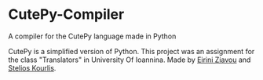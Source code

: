 # CutePy-Compiler
A compiler for the CutePy language made in Python

CutePy is a simplified version of Python. This project was an assignment for the class "Translators" in University Of Ioannina. Made by [Eirini Ziavou](https://github.com/EiriniZiavrou) and [Stelios Kourlis](https://github.com/Stelios-Kourlis).

